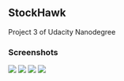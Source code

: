 ## StockHawk

Project 3 of Udacity Nanodegree

### Screenshots

![](https://i.imgsafe.org/6d5ccd5d85.png)
![](https://i.imgsafe.org/6d5d58a5e2.png)
![](https://i.imgsafe.org/6d5d1d7545.png)
![](https://i.imgsafe.org/6d5d3eb2c6.png)